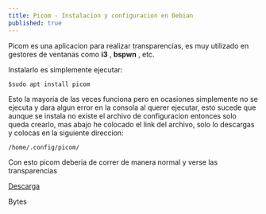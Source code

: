 ```yaml
---
title: Picom - Instalacion y configuracion en Debian
published: true
---
```


Picom es una aplicacion para realizar transparencias, es muy utilizado en gestores de ventanas
como **i3** , **bspwn** , etc.

Instalarlo es simplemente ejecutar:

```
$sudo apt install picom

```

Esto la mayoria de las veces funciona pero en ocasiones simplemente no se ejecuta y dara algun error
en la consola al querer ejecutar, esto sucede que aunque se instala no existe el archivo de configuracion
entonces solo queda crearlo, mas abajo he colocado el link del archivo, solo lo descargas y
colocas en la siguiente direccion:

```
/home/.config/picom/
```
Con esto picom deberia de correr de manera normal y verse las transparencias

[Descarga](https://www.mediafire.com/file/cekeedbgfxex3rp/picom.conf/file)

Bytes
